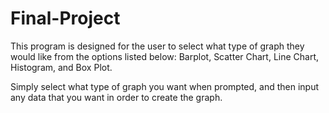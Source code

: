 # Final-Project

This program is designed for the user to select what type of graph they would like from the options listed below:
    Barplot, Scatter Chart, Line Chart, Histogram, and Box Plot.

Simply select what type of graph you want when prompted, and then input any data that you want in order to create the graph.
